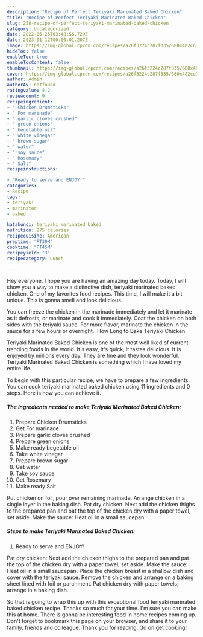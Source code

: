 ```yaml
---
description: "Recipe of Perfect Teriyaki Marinated Baked Chicken"
title: "Recipe of Perfect Teriyaki Marinated Baked Chicken"
slug: 258-recipe-of-perfect-teriyaki-marinated-baked-chicken
category: Uncategorized
date: 2022-06-25T03:48:56.729Z
date: 2023-01-12T00:00:01.207Z
image: https://img-global.cpcdn.com/recipes/a26f3224c287f335/680x482cq70/teriyaki-marinated-baked-chicken-recipe-main-photo.jpg
hideToc: false
enableToc: true
enableTocContent: false
thumbnail: https://img-global.cpcdn.com/recipes/a26f3224c287f335/680x482cq70/teriyaki-marinated-baked-chicken-recipe-main-photo.jpg
cover: https://img-global.cpcdn.com/recipes/a26f3224c287f335/680x482cq70/teriyaki-marinated-baked-chicken-recipe-main-photo.jpg
author: Admin
authorAv: notfound
ratingvalue: 4.2
reviewcount: 9
recipeingredient:
- " Chicken Drumsticks"
- " For marinade"
- " garlic cloves crushed"
- " green onions"
- " begetable oil"
- " white vinegar"
- " brown sugar"
- " water"
- " soy sauce"
- " Rosemary"
- " Salt"
recipeinstructions:

- "Ready to serve and ENJOY!"
categories:
- Recipe
tags:
- teriyaki
- marinated
- baked

katakunci: teriyaki marinated baked 
nutrition: 275 calories
recipecuisine: American
preptime: "PT39M"
cooktime: "PT45M"
recipeyield: "3"
recipecategory: Lunch

---
```



Hey everyone, I hope you are having an amazing day today. Today, I will show you a way to make a distinctive dish, teriyaki marinated baked chicken. One of my favorites food recipes. This time, I will make it a bit unique. This is gonna smell and look delicious.

You can freeze the chicken in the marinade immediately and let it marinate as it defrosts, or marinate and cook it immediately. Coat the chicken on both sides with the teriyaki sauce. For more flavor, marinate the chicken in the sauce for a few hours or overnight.. How Long to Bake Teriyaki Chicken.

Teriyaki Marinated Baked Chicken is one of the most well liked of current trending foods in the world. It's easy, it's quick, it tastes delicious. It is enjoyed by millions every day. They are fine and they look wonderful. Teriyaki Marinated Baked Chicken is something which I have loved my entire life.


To begin with this particular recipe, we have to prepare a few ingredients. You can cook teriyaki marinated baked chicken using 11 ingredients and 0 steps. Here is how you can achieve it.

<!--inarticleads1-->

##### The ingredients needed to make Teriyaki Marinated Baked Chicken:

1. Prepare  Chicken Drumsticks
1. Get  For marinade
1. Prepare  garlic cloves crushed
1. Prepare  green onions
1. Make ready  begetable oil
1. Take  white vinegar
1. Prepare  brown sugar
1. Get  water
1. Take  soy sauce
1. Get  Rosemary
1. Make ready  Salt


Put chicken on foil, pour over remaining marinade. Arrange chicken in a single layer in the baking dish. Pat dry chicken: Next add the chicken thighs to the prepared pan and pat the top of the chicken dry with a paper towel, set aside. Make the sauce: Heat oil in a small saucepan. 

<!--inarticleads2-->

##### Steps to make Teriyaki Marinated Baked Chicken:


1. Ready to serve and ENJOY!

Pat dry chicken: Next add the chicken thighs to the prepared pan and pat the top of the chicken dry with a paper towel, set aside. Make the sauce: Heat oil in a small saucepan. Place the chicken breast in a shallow dish and cover with the teriyaki sauce. Remove the chicken and arrange on a baking sheet lined with foil or parchment. Pat chicken dry with paper towels; arrange in a baking dish. 

So that is going to wrap this up with this exceptional food teriyaki marinated baked chicken recipe. Thanks so much for your time. I'm sure you can make this at home. There is gonna be interesting food in home recipes coming up. Don't forget to bookmark this page on your browser, and share it to your family, friends and colleague. Thank you for reading. Go on get cooking!
